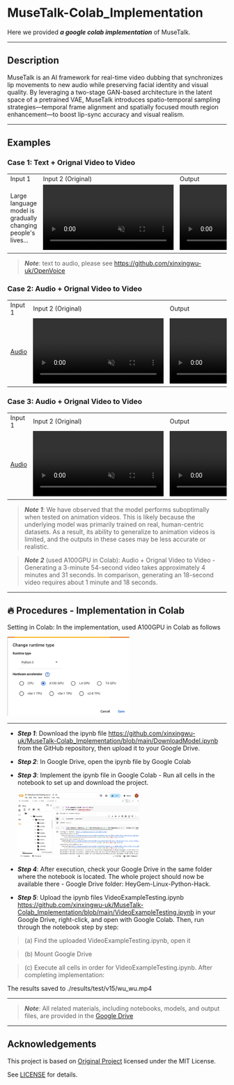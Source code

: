 # MuseTalk-Colab_Implementation

Here we provided ***a google colab implementation*** of MuseTalk.

---
## Description

MuseTalk is an AI framework for real-time video dubbing that synchronizes lip movements to new audio while preserving facial identity and visual quality. By leveraging a two-stage GAN-based architecture in the latent space of a pretrained VAE, MuseTalk introduces spatio-temporal sampling strategies—temporal frame alignment and spatially focused mouth region enhancement—to boost lip-sync accuracy and visual realism. 

---
## Examples

### Case 1: Text + Orignal Video to Video

<table class="center">
<tr>
    <td width=30% style="border: none">
        Input 1
    </td>
    <td width=35% style="border: none">
        Input 2 (Original)
    </td>
    <td width=35% style="border: none">
        Output
    </td>
</tr>

<tr>
    <td width=30% style="border: none">
       Large language model is gradually changing people's lives...
    </td>
    <td width=35% style="border: none">
        <video controls loop src="https://github.com/user-attachments/assets/236c1c11-fb19-468a-a60b-02f0689783c1" muted="false"></video>
    </td>
    <td width=35% style="border: none">
        <video controls loop src="https://github.com/user-attachments/assets/c384d17b-3236-4a05-b1a6-0100e140841a" muted="false"></video>
    </td>
</tr>
</table>

> ***Note***: text to audio, please see https://github.com/xinxingwu-uk/OpenVoice 

### Case 2: Audio + Orignal Video to Video
<table class="center">
<tr>
    <td width=30% style="border: none">
        Input 1
    </td>
    <td width=35% style="border: none">
        Input 2 (Original)
    </td>
    <td width=35% style="border: none">
        Output
    </td>
</tr>

<tr>
    <td width=30% style="border: none">
       <a href="https://github.com/xinxingwu-uk/MuseTalk-Colab_Implementation/blob/main/resources/MuseTalkTest1Audio.mp3">Audio</a>
    </td>
    <td width=35% style="border: none">
        <video controls loop src="https://github.com/user-attachments/assets/38afbcb5-575c-4e05-bc63-71977a314cb0" muted="false"></video>
    </td>
    <td width=35% style="border: none">
        <video controls loop src="https://github.com/user-attachments/assets/884209d9-93f9-4a37-9e10-b471a06d4e83" muted="false"></video>
    </td>
</tr>
</table>


### Case 3: Audio + Orignal Video to Video
<table class="center">
<tr>
    <td width=30% style="border: none">
        Input 1
    </td>
    <td width=35% style="border: none">
        Input 2 (Original)
    </td>
    <td width=35% style="border: none">
        Output
    </td>
</tr>

<tr>
    <td width=30% style="border: none">
       <a href="https://github.com/xinxingwu-uk/MuseTalk-Colab_Implementation/blob/main/resources/MuseTalkTest2Audio.mp3">Audio</a>
    </td>
    <td width=35% style="border: none">
        <video controls loop src="https://github.com/user-attachments/assets/f3051dc1-68a6-4814-b4da-c92ad579e0b1" muted="false"></video>
    </td>
    <td width=35% style="border: none">
        <video controls loop src="https://github.com/user-attachments/assets/8086b66f-d201-43e5-b40a-df15e7a57ef5" muted="false"></video>
    </td>
</tr>
</table>

> ***Note 1***: We have observed that the model performs suboptimally when tested on animation videos. This is likely because the underlying model was primarily trained on real, human-centric datasets. As a result, its ability to generalize to animation videos is limited, and the outputs in these cases may be less accurate or realistic.

> ***Note 2*** (used A100GPU in Colab): Audio + Orignal Video to Video - Generating a 3-minute 54-second video takes approximately 4 minutes and 31 seconds. In comparison, generating an 18-second video requires about 1 minute and 18 seconds.


---
## 🔥 Procedures - Implementation in Colab

Setting in Colab: In the implementation, used A100GPU in Colab as follows

<img src="resources/fig0.png" width="280">

---

* ***Step 1***: Download the ipynb file https://github.com/xinxingwu-uk/MuseTalk-Colab_Implementation/blob/main/DownloadModel.ipynb from the GitHub repository, then upload it to your Google Drive.

* ***Step 2***: In Google Drive, open the ipynb file by Google Colab

* ***Step 3***: Implement the ipynb file in Google Colab - Run all cells in the notebook to set up and download the project.

  <img src="resources/fig1.png" width="280">

* ***Step 4***: After execution, check your Google Drive in the same folder where the notebook is located. The whole project should now be available there - Google Drive folder: HeyGem-Linux-Python-Hack.

* ***Step 5***: Upload the ipynb files VideoExampleTesting.ipynb https://github.com/xinxingwu-uk/MuseTalk-Colab_Implementation/blob/main/VideoExampleTesting.ipynb in your Google Drive, right-click, and open with Google Colab. Then, run through the notebook step by step:

> (a) Find the uploaded VideoExampleTesting.ipynb, open it


> (b) Mount Google Drive


> (c) Execute all cells in order for VideoExampleTesting.ipynb. After completing implementation:

The results saved to ./results/test/v15/wu_wu.mp4


---
>***Note***: All related materials, including notebooks, models, and output files, are provided in the [Google Drive](https://drive.google.com/drive/folders/1ZePnw7IOCg8R-0JyfGYf7ptPdyJhNb_Y?usp=sharing)


---
## Acknowledgements

This project is based on [Original Project](https://github.com/xinxingwu-uk/MuseTalk/tree/main) licensed under the MIT License.

See [LICENSE](https://github.com/xinxingwu-uk/MuseTalk-Colab_Implementation/blob/main/LICENSE) for details.
